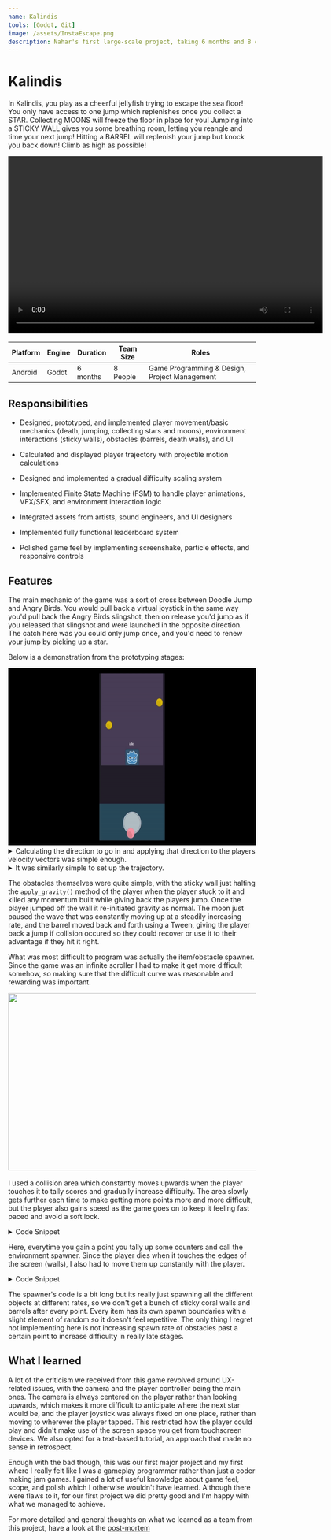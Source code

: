 ```yaml
---
name: Kalindis
tools: [Godot, Git]
image: /assets/InstaEscape.png
description: Nahar's first large-scale project, taking 6 months and 8 collaborating members to complete. 
---
```


# Kalindis

In Kalindis, you play as a cheerful jellyfish trying to escape the sea floor! You only have access to one jump which replenishes once you collect a STAR. Collecting MOONS will freeze the floor in place for you! Jumping into a STICKY WALL gives you some breathing room, letting you reangle and time your next jump! Hitting a BARREL will replenish your jump but knock you back down! Climb as high as possible!

<center>
<video src="/assets/Kalindis Gameplay.mp4" width="640" height="360" controls></video>
</center>

| Platform | Engine | Duration | Team Size | Roles |
| --------  | --------  | --------  | --------  | -------- |
| Android | Godot | 6 months | 8 People | Game Programming & Design, Project Management |



## Responsibilities 

- Designed, prototyped, and implemented player movement/basic mechanics (death, jumping, collecting stars and moons), environment interactions (sticky walls), obstacles (barrels, death walls), and UI

- Calculated and displayed player trajectory with projectile motion calculations

- Designed and implemented a gradual difficulty scaling system 

- Implemented Finite State Machine (FSM) to handle player animations, VFX/SFX, and environment interaction logic

- Integrated assets from artists, sound engineers, and UI designers 

- Implemented fully functional leaderboard system

- Polished game feel by implementing screenshake, particle effects, and responsive controls


## Features

The main mechanic of the game was a sort of cross between Doodle Jump and Angry Birds. You would pull back a virtual joystick in the same way you'd pull back the Angry Birds slingshot, then on release you'd jump as if you released that slingshot and were launched in the opposite direction. The catch here was you could only jump once, and you'd need to renew your jump by picking up a star. 


Below is a demonstration from the prototyping stages:

<center>
<img src="/assets/mvmtprototype.gif" width="640" height="360">
</center>


<details>
<summary> Calculating the direction to go in and applying that direction to the players velocity vectors was simple enough. </summary>
<br>

```swift
func _on_joystickbutton_released():
	sticking = false
	if is_on_floor() or jumpvail and !dead:

        //varying jump sfx
		playerjump += str(rng.randi_range(1,5))
		get_node(playerjump).play()

        //emit bubble particles and reset sfx node selection
		$Bubbles.set_emitting(true)
		playerjump = "Playerjump"
        
        //apply velocity in the required direction set jump to not available
		velocity = move_and_slide(joystick.get_value() * speed)
		emit_signal("jumping")
		jumpvail = false

        //grey out player when jump is not available for visual clarity
		$AnimationPlayer.play("PostJump")

    //no longer holding down joystick, hide trajectory line
	holding = false
	line.hide()
```
</details>


<details>
<summary> It was similarly simple to set up the trajectory. </summary>
<br>

```swift
func update_trajectory(delta):
	line.clear_points()
	var pos = $Position2D.position
	var vel  = (joystick.get_value() * speed)
	for i in max_points:
		line.add_point(pos)
        //apply gravity to potential velocity
		vel.y += 800 * delta 
		pos += vel * delta
```
</details>

The obstacles themselves were quite simple, with the sticky wall just halting the `apply_gravity()` method of the player when the player stuck to it and killed any momentum built while giving back the players jump. Once the player jumped off the wall it re-initiated gravity as normal. The moon just paused the wave that was constantly moving up at a steadily increasing rate, and the barrel moved back and forth using a Tween, giving the player back a jump if collision occured so they could recover or use it to their advantage if they hit it right.


What was most difficult to program was actually the item/obstacle spawner. Since the game was an infinite scroller I had to make it get more difficult somehow, so making sure that the difficult curve was reasonable and rewarding was important. 

<center>
<img src="/assets/threshold.gif" width="640" height="360">
</center>

I used a collision area which constantly moves upwards when the player touches it to tally scores and gradually increase difficulty. The area slowly gets further each time to make getting more points more and more difficult, but the player also gains speed as the game goes on to keep it feeling fast paced and avoid a soft lock. 

<details>
<summary> Code Snippet </summary>
<br>

```swift
func _on_DuplicateThresh_body_entered(body):
	if body.is_in_group("player"):
		stickyrate +=1
		spawner()
		threshcounter += 1
		$LWall/CollisionShape2D.position.y -= 300
		$RWall/CollisionShape2D.position.y -= 300
		$LWall/backbar2.position.y -= 300
		$RWall/backbar3.position.y -= 300
		$CollisionShape2D.position.y -= 300
```
</details>


Here, everytime you gain a point you tally up some counters and call the environment spawner. Since the player dies when it touches the edges of the screen (walls), I also had to move them up constantly with the player.


<details>
<summary> Code Snippet </summary>
<br>

```swift
func spawner():
	var rand = RandomNumberGenerator.new()
	//starspawn
	for i in range(3):
		scales -= 350
		if threshcounter % 10 == 0 and threshcounter != 0:
			scales -= 150
		var spawnstar = star.instance()
		rand.randomize()
		var x = rand.randi_range(-200,200)
		spawnstar.position.x = x
		var y =  scales
		spawnstar.position.y = y
		call_deferred("add_child", spawnstar)
	//moonspawn
	if stickyrate == 2:
		var spawnmoon = moon.instance()
		rand.randomize()
		var xm =  rand.randi_range(-200,200)
		spawnmoon.position.x = xm
		var ym = scales
		spawnmoon.position.y = ym
		call_deferred("add_child",spawnmoon)

	if stickyrate % 2 == 0:
	//stickywallspawn
		var stickywallspawn = stickywall.instance()
		var wx = wallpos[randi() % wallpos.size()]
		stickywallspawn.position.x = wx
		var wy = scales
		stickywallspawn.position.y = wy
		call_deferred("add_child",stickywallspawn)

	//movingplatspawn
	if (stickyrate % 2 != 0 && threshcounter >= 4) :
		var movingplatspawn = movingplat.instance()
		movingplatspawn.position.x = -200
		movingplatspawn.position.y = scales
		call_deferred("add_child", movingplatspawn)

	if stickyrate == 4:
		stickyrate = 0
```
</details>


The spawner's code is a bit long but its really just spawning all the different objects at different rates, so we don't get a bunch of sticky coral walls and barrels after every point. Every item has its own spawn boundaries with a slight element of random so it doesn't feel repetitive. The only thing I regret not implementing here is not increasing spawn rate of obstacles past a certain point to increase difficulty in really late stages. 

## What I learned

A lot of the criticism we received from this game revolved around UX-related issues, with the camera and the player controller being the main ones. The camera is always centered on the player rather than looking upwards, which makes it more difficult to anticipate where the next star would be, and the player joystick was always fixed on one place, rather than moving to wherever the player tapped. This restricted how the player could play and didn't make use of the screen space you get from touchscreen devices. We also opted for a text-based tutorial, an approach that made no sense in retrospect. 

Enough with the bad though, this was our first major project and my first where I really felt like I was a gameplay programmer rather than just a coder making jam games. I gained a lot of useful knowledge about game feel, scope, and polish which I otherwise wouldn't have learned. Although there were flaws to it, for our first project we did pretty good and I'm happy with what we managed to achieve.  


For more detailed and general thoughts on what we learned as a team from this project, have a look at the [post-mortem](https://barwani.eu.org/blog/kalindis-postmortem)

